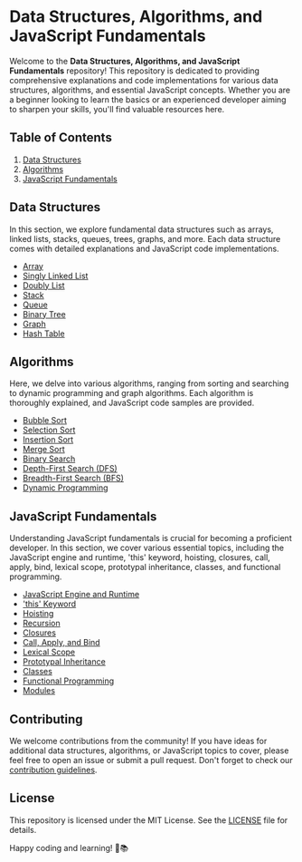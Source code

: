 # Data Structures, Algorithms, and JavaScript Fundamentals

Welcome to the **Data Structures, Algorithms, and JavaScript Fundamentals** repository! This repository is dedicated to providing comprehensive explanations and code implementations for various data structures, algorithms, and essential JavaScript concepts. Whether you are a beginner looking to learn the basics or an experienced developer aiming to sharpen your skills, you'll find valuable resources here.

## Table of Contents

1. [Data Structures](#data-structures)
2. [Algorithms](#algorithms)
3. [JavaScript Fundamentals](#javascript-fundamentals)

## Data Structures

In this section, we explore fundamental data structures such as arrays, linked lists, stacks, queues, trees, graphs, and more. Each data structure comes with detailed explanations and JavaScript code implementations.

- [Array](data-structures/array.js)
- [Singly Linked List](data-structures/singly-linked-list.js)
- [Doubly List](data-structures/doubly-linked-list.js)
- [Stack](data-structures/stack.js)
- [Queue](data-structures/queue.js)
- [Binary Tree](data-structures/binary-tree.js)
- [Graph](data-structures/graph.js)
- [Hash Table](data-structures/hash-table.js)

## Algorithms

Here, we delve into various algorithms, ranging from sorting and searching to dynamic programming and graph algorithms. Each algorithm is thoroughly explained, and JavaScript code samples are provided.

- [Bubble Sort](algorithms/bubble-sort.js)
- [Selection Sort](algorithms/selection-sort.js)
- [Insertion Sort](algorithms/insertion-sort.js)
- [Merge Sort](algorithms/merge-sort.js)
- [Binary Search](algorithms/binary-search.js)
- [Depth-First Search (DFS)](algorithms/depth-first-search.js)
- [Breadth-First Search (BFS)](algorithms/breadth-first-search.js)
- [Dynamic Programming](algorithms/dynamic-programming.js)

## JavaScript Fundamentals

Understanding JavaScript fundamentals is crucial for becoming a proficient developer. In this section, we cover various essential topics, including the JavaScript engine and runtime, 'this' keyword, hoisting, closures, call, apply, bind, lexical scope, prototypal inheritance, classes, and functional programming.

- [JavaScript Engine and Runtime](javascript-fundamentals/javascript-engine.md)
- ['this' Keyword](javascript-fundamentals/this-keyword.md)
- [Hoisting](javascript-fundamentals/hoisting.md)
- [Recursion](javascript-fundamentals/recursion.md)
- [Closures](javascript-fundamentals/closures.md)
- [Call, Apply, and Bind](javascript-fundamentals/call-apply-bind.md)
- [Lexical Scope](javascript-fundamentals/lexical-scope.md)
- [Prototypal Inheritance](javascript-fundamentals/prototypal-inheritance.md)
- [Classes](javascript-fundamentals/classes.md)
- [Functional Programming](javascript-fundamentals/functional-programming.md)
- [Modules](javascript-fundamentals/modules.md)

## Contributing

We welcome contributions from the community! If you have ideas for additional data structures, algorithms, or JavaScript topics to cover, please feel free to open an issue or submit a pull request. Don't forget to check our [contribution guidelines](CONTRIBUTING.md).

## License

This repository is licensed under the MIT License. See the [LICENSE](LICENSE) file for details.

Happy coding and learning! 🚀📚
